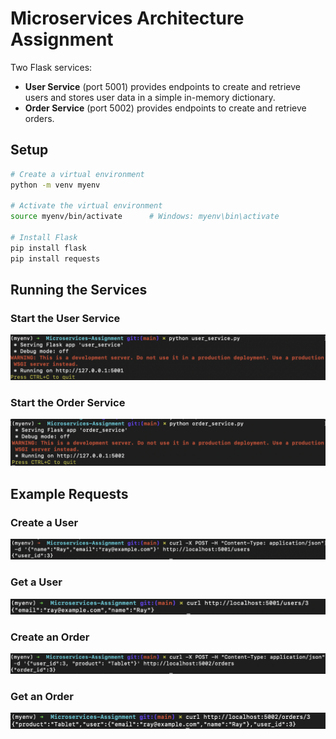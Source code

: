 # Microservices Architecture Assignment

Two Flask services:
- **User Service** (port 5001) provides endpoints to create and retrieve users and stores user data in a simple in-memory dictionary.
- **Order Service** (port 5002) provides endpoints to create and retrieve orders.

## Setup
```bash
# Create a virtual environment
python -m venv myenv

# Activate the virtual environment
source myenv/bin/activate      # Windows: myenv\bin\activate

# Install Flask
pip install flask
pip install requests
```

## Running the Services
### Start the User Service
![](screenshots/ss1.png)

### Start the Order Service
![](screenshots/ss2.png)

## Example Requests

### Create a User
![](screenshots/ss3.png)

### Get a User
![](screenshots/ss4.png)

### Create an Order
![](screenshots/ss5.png)

### Get an Order
![](screenshots/ss6.png)
